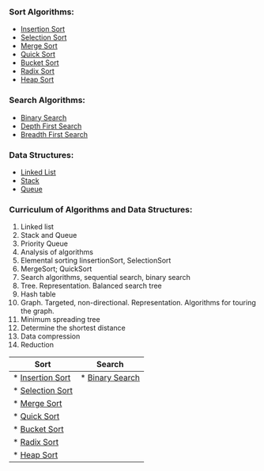 
### Sort Algorithms:
* [Insertion Sort](https://github.com/muhamedkarajic/Algorithm/blob/master/Sort/insertionSort.cpp)
* [Selection Sort](https://github.com/muhamedkarajic/Algorithm/blob/master/Sort/selectionSort.cpp)
* [Merge Sort](https://github.com/muhamedkarajic/Algorithm/blob/master/Sort/mergeSort.cpp)
* [Quick Sort](https://github.com/muhamedkarajic/Algorithm/blob/master/Sort/quickSort.cpp)
* [Bucket Sort](https://github.com/muhamedkarajic/Algorithm/blob/master/Sort/bucketSort.cpp)
* [Radix Sort](https://github.com/muhamedkarajic/Algorithm/blob/master/Sort/radixSort.cpp)
* [Heap Sort](https://github.com/muhamedkarajic/Algorithm/blob/master/Sort/heapSort.cpp)

### Search Algorithms:
* [Binary Search](https://github.com/muhamedkarajic/Exercise/blob/master/transposeMatrix.cpp)
* [Depth First Search](https://github.com/muhamedkarajic/Exercise/blob/master/transposeMatrix.cpp)
* [Breadth First Search](https://github.com/muhamedkarajic/Exercise/blob/master/transposeMatrix.cpp)

### Data Structures:
* [Linked List](https://github.com/muhamedkarajic/Algorithm/tree/master/Structures/LinkedList)
* [Stack](https://github.com/muhamedkarajic/Algorithm/tree/master/Structures/Stack)
* [Queue](https://github.com/muhamedkarajic/Algorithm/tree/master/Structures/Queue)

### Curriculum of Algorithms and Data Structures:
1. Linked list
2. Stack and Queue
3. Priority Queue
4. Analysis of algorithms
5. Elemental sorting IinsertionSort, SelectionSort
6. MergeSort; QuickSort
7. Search algorithms, sequential search, binary search
8. Tree. Representation. Balanced search tree
9. Hash table
10. Graph. Targeted, non-directional. Representation. Algorithms for touring the graph.
11. Minimum spreading tree
12. Determine the shortest distance
13. Data compression
14. Reduction


| Sort          | Search        |
| ------------- |:-------------:|
| * [Insertion Sort](https://github.com/muhamedkarajic/Algorithm/blob/master/Sort/insertionSort.cpp)|* [Binary Search](https://github.com/muhamedkarajic/Exercise/blob/master/transposeMatrix.cpp) | * [Depth First Search](https://github.com/muhamedkarajic/Exercise/blob/master/transposeMatrix.cpp)|
* [Selection Sort](https://github.com/muhamedkarajic/Algorithm/blob/master/Sort/selectionSort.cpp)| |
* [Merge Sort](https://github.com/muhamedkarajic/Algorithm/blob/master/Sort/mergeSort.cpp)| |
* [Quick Sort](https://github.com/muhamedkarajic/Algorithm/blob/master/Sort/quickSort.cpp)| |
* [Bucket Sort](https://github.com/muhamedkarajic/Algorithm/blob/master/Sort/bucketSort.cpp)| |
* [Radix Sort](https://github.com/muhamedkarajic/Algorithm/blob/master/Sort/radixSort.cpp)| |
* [Heap Sort](https://github.com/muhamedkarajic/Algorithm/blob/master/Sort/heapSort.cpp)| |
